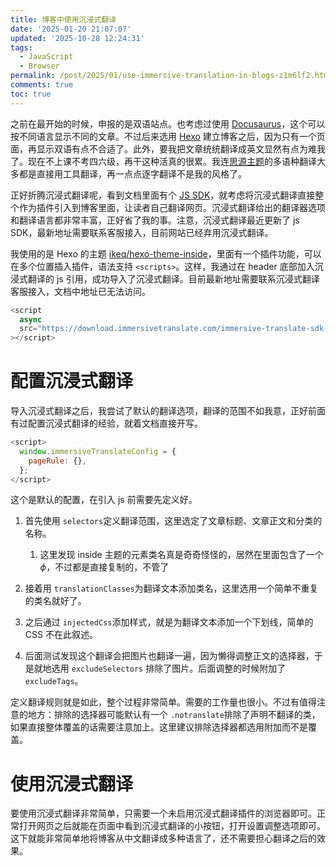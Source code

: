 ```yaml
---
title: 博客中使用沉浸式翻译
date: '2025-01-20 21:07:07'
updated: '2025-10-28 12:24:31'
tags:
  - JavaScript
  - Browser
permalink: /post/2025/01/use-immersive-translation-in-blogs-z1m6lf2.html
comments: true
toc: true
---
```




之前在最开始的时候，申报的是双语站点。也考虑过使用 [Docusaurus](https://docusaurus.io/zh-CN/)，这个可以按不同语言显示不同的文章。不过后来选用 [Hexo](https://hexo.io/) 建立博客之后，因为只有一个页面，再显示双语有点不合适了。此外，要我把文章统统翻译成英文显然有点为难我了。现在不上课不考四六级，再干这种活真的很累。我连[思源主题](https://github.com/emptylight370/siyuan-vscodelite-edit)的多语种翻译大多都是直接用工具翻译，再一点点逐字翻译不是我的风格了。

正好折腾沉浸式翻译呢，看到文档里面有个 [JS SDK](https://immersivetranslate.com/zh-Hans/docs/js-sdk/)，就考虑将沉浸式翻译直接整个作为插件引入到博客里面，让读者自己翻译网页。沉浸式翻译给出的翻译器选项和翻译语言都非常丰富，正好省了我的事。注意，沉浸式翻译最近更新了 js SDK，最新地址需要联系客服接入，目前网站已经弃用沉浸式翻译。



我使用的是 Hexo 的主题 [ikeq/hexo-theme-inside](https://github.com/ikeq/hexo-theme-inside)，里面有一个插件功能，可以在多个位置插入插件，语法支持 `<scripts>`。这样，我通过在 header 底部加入沉浸式翻译的 js 引用，成功导入了沉浸式翻译。目前最新地址需要联系沉浸式翻译客服接入，文档中地址已无法访问。

```js
<script
  async
  src="https://download.immersivetranslate.com/immersive-translate-sdk-latest.js"
></script>
```

# 配置沉浸式翻译

导入沉浸式翻译之后，我尝试了默认的翻译选项，翻译的范围不如我意，正好前面有过配置沉浸式翻译的经验，就着文档直接开写。

```js
<script>
  window.immersiveTranslateConfig = {
    pageRule: {},
  };
</script>
```

这个是默认的配置，在引入 js 前需要先定义好。

1. 首先使用 `selectors` ​定义翻译范围，这里选定了文章标题、文章正文和分类的名称。

    1. 这里发现 inside 主题的元素类名真是奇奇怪怪的，居然在里面包含了一个 $\phi$，不过都是直接复制的，不管了
2. 接着用 `translationClasses` ​为翻译文本添加类名，这里选用一个简单不重复的类名就好了。
3. 之后通过 `injectedCss` ​添加样式，就是为翻译文本添加一个下划线，简单的 CSS 不在此叙述。
4. 后面测试发现这个翻译会把图片也翻译一遍，因为懒得调整正文的选择器，于是就地选用 `excludeSelectors` ​排除了图片。后面调整的时候附加了 `excludeTags`。

定义翻译规则就是如此，整个过程非常简单。需要的工作量也很小。不过有值得注意的地方：排除的选择器可能默认有一个 `.notranslate` ​排除了声明不翻译的类，如果直接整体覆盖的话需要注意加上。这里建议排除选择器都选用附加而不是覆盖。

# 使用沉浸式翻译

要使用沉浸式翻译非常简单，只需要一个未启用沉浸式翻译插件的浏览器即可。正常打开网页之后就能在页面中看到沉浸式翻译的小按钮，打开设置调整选项即可。这下就能非常简单地将博客从中文翻译成多种语言了，还不需要担心翻译之后的效果。

‍

